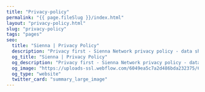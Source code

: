 ```yaml
---
title: "Privacy-policy"
permalink: "{{ page.fileSlug }}/index.html"
layout: "privacy-policy.html"
slug: "privacy-policy"
tags: "pages"
seo:
  title: "Sienna | Privacy Policy"
  description: "Privacy first - Sienna Network privacy policy - data should be private"
  og_title: "Sienna | Privacy Policy"
  og_description: "Privacy first - Sienna Network privacy policy - data should be private"
  og_image: "https://uploads-ssl.webflow.com/6049ea5c7a2d486bda232375/60a77be1dbf7c429d5001b6e_Open%20Graph%20Image%20Frontpage%202.0.jpg"
  og_type: "website"
  twitter_card: "summary_large_image"
---
```



